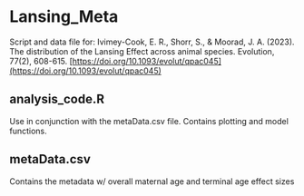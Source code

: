 # Lansing_Meta
Script and data file for:
Ivimey-Cook, E. R., Shorr, S., & Moorad, J. A. (2023). The distribution of the Lansing Effect across animal species. Evolution, 77(2), 608-615.
[https://doi.org/10.1093/evolut/qpac045](https://doi.org/10.1093/evolut/qpac045)

## analysis_code.R
Use in conjunction with the metaData.csv file. Contains plotting and model functions.

## metaData.csv
Contains the metadata w/ overall maternal age and terminal age effect sizes

